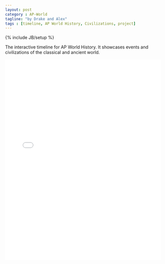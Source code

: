 ```yaml
---
layout: post
category : AP-World
tagline: "by Drake and Alex"
tags : [timeline, AP World History, Civilizations, project]
---
```

{% include JB/setup %}

The interactive timeline for AP World History. It showcases events and civilizations of the classical and ancient world.

<!--more-->

<iframe src='//cdn.knightlab.com/libs/timeline3/latest/embed/index.html?source=1_rrOgWdrUfGPSIsayAw6X4CP6o_iElmlvO23_QkY-EE&font=Default&lang=en&initial_zoom=2&height=650' width='100%' height='650' frameborder='0'></iframe>
